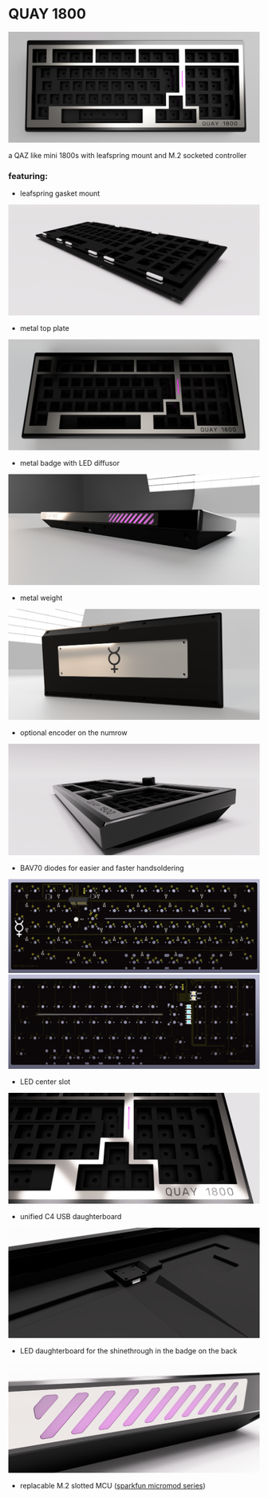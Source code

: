 # QUAY 1800

![quay](https://github.com/freya-irl/quay1800/blob/main/pictures/front%20bright.png)


a QAZ like mini 1800s with leafspring mount and M.2 socketed controller

### featuring:
- leafspring gasket mount

![leafspring mount](https://github.com/freya-irl/quay1800/blob/main/pictures/gasket%20mount.png)

- metal top plate

![metal top plate](https://github.com/freya-irl/quay1800/blob/main/pictures/front.PNG)

- metal badge with LED diffusor

![metal badge](https://github.com/freya-irl/quay1800/blob/main/pictures/badge.png)

- metal weight

![metal weight](https://github.com/freya-irl/quay1800/blob/main/pictures/weight.PNG)

- optional encoder on the numrow

![encoder](https://github.com/freya-irl/quay1800/blob/9371fbfaea8ad598317eca1522150ab725feb2c8/QAY_1800_2023-Feb-03_10-01-00PM-000_CustomizedView1138544444.png)

- BAV70 diodes for easier and faster handsoldering

![diodes](https://github.com/freya-irl/quay1800/blob/main/pictures/PCB%20front.PNG)
![pcb front](https://github.com/freya-irl/quay1800/blob/main/pictures/PCB%20back.PNG)

- LED center slot

![center slot](https://github.com/freya-irl/quay1800/blob/main/pictures/LED%20front%20detail.PNG)

- unified C4 USB daughterboard

![daughterboard](https://github.com/freya-irl/quay1800/blob/main/pictures/daugtherboard%20and%20channels.png)

- LED daughterboard for the shinethrough in the badge on the back

![badge diffuser](  https://github.com/freya-irl/quay1800/blob/main/pictures/badge%20diffuser.png)

- replacable M.2 slotted MCU ([sparkfun micromod series](https://www.sparkfun.com/products/17720))
